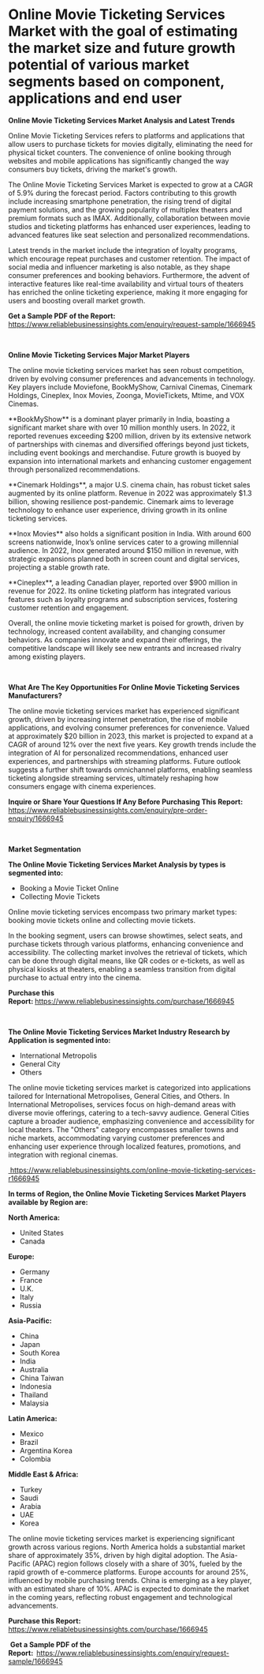 <p><h1>Online Movie Ticketing Services Market with the goal of estimating the market size and future growth potential of various market segments based on component, applications and end user</h1></p><p><strong>Online Movie Ticketing Services Market Analysis and Latest Trends</strong></p>
<p><p>Online Movie Ticketing Services refers to platforms and applications that allow users to purchase tickets for movies digitally, eliminating the need for physical ticket counters. The convenience of online booking through websites and mobile applications has significantly changed the way consumers buy tickets, driving the market's growth. </p><p>The Online Movie Ticketing Services Market is expected to grow at a CAGR of 5.9% during the forecast period. Factors contributing to this growth include increasing smartphone penetration, the rising trend of digital payment solutions, and the growing popularity of multiplex theaters and premium formats such as IMAX. Additionally, collaboration between movie studios and ticketing platforms has enhanced user experiences, leading to advanced features like seat selection and personalized recommendations.</p><p>Latest trends in the market include the integration of loyalty programs, which encourage repeat purchases and customer retention. The impact of social media and influencer marketing is also notable, as they shape consumer preferences and booking behaviors. Furthermore, the advent of interactive features like real-time availability and virtual tours of theaters has enriched the online ticketing experience, making it more engaging for users and boosting overall market growth.</p></p>
<p><strong>Get a Sample PDF of the Report:&nbsp;</strong> <a href="https://www.reliablebusinessinsights.com/enquiry/request-sample/1666945?utm_campaign=2944&utm_medium=2&utm_source=Github&utm_content=ia&utm_term=16042025&utm_id=online-movie-ticketing-services">https://www.reliablebusinessinsights.com/enquiry/request-sample/1666945</a></p>
<p>&nbsp;</p>
<p><strong>Online Movie Ticketing Services Major Market Players</strong></p>
<p><p>The online movie ticketing services market has seen robust competition, driven by evolving consumer preferences and advancements in technology. Key players include Moviefone, BookMyShow, Carnival Cinemas, Cinemark Holdings, Cineplex, Inox Movies, Zoonga, MovieTickets, Mtime, and VOX Cinemas. </p><p>**BookMyShow** is a dominant player primarily in India, boasting a significant market share with over 10 million monthly users. In 2022, it reported revenues exceeding $200 million, driven by its extensive network of partnerships with cinemas and diversified offerings beyond just tickets, including event bookings and merchandise. Future growth is buoyed by expansion into international markets and enhancing customer engagement through personalized recommendations.</p><p>**Cinemark Holdings**, a major U.S. cinema chain, has robust ticket sales augmented by its online platform. Revenue in 2022 was approximately $1.3 billion, showing resilience post-pandemic. Cinemark aims to leverage technology to enhance user experience, driving growth in its online ticketing services.</p><p>**Inox Movies** also holds a significant position in India. With around 600 screens nationwide, Inox’s online services cater to a growing millennial audience. In 2022, Inox generated around $150 million in revenue, with strategic expansions planned both in screen count and digital services, projecting a stable growth rate.</p><p>**Cineplex**, a leading Canadian player, reported over $900 million in revenue for 2022. Its online ticketing platform has integrated various features such as loyalty programs and subscription services, fostering customer retention and engagement.</p><p>Overall, the online movie ticketing market is poised for growth, driven by technology, increased content availability, and changing consumer behaviors. As companies innovate and expand their offerings, the competitive landscape will likely see new entrants and increased rivalry among existing players.</p></p>
<p>&nbsp;</p>
<p><strong>What Are The Key Opportunities For Online Movie Ticketing Services Manufacturers?</strong></p>
<p><p>The online movie ticketing services market has experienced significant growth, driven by increasing internet penetration, the rise of mobile applications, and evolving consumer preferences for convenience. Valued at approximately $20 billion in 2023, this market is projected to expand at a CAGR of around 12% over the next five years. Key growth trends include the integration of AI for personalized recommendations, enhanced user experiences, and partnerships with streaming platforms. Future outlook suggests a further shift towards omnichannel platforms, enabling seamless ticketing alongside streaming services, ultimately reshaping how consumers engage with cinema experiences.</p></p>
<p><strong>Inquire or Share Your Questions If Any Before Purchasing This Report:</strong> <a href="https://www.reliablebusinessinsights.com/enquiry/pre-order-enquiry/1666945?utm_campaign=2944&utm_medium=2&utm_source=Github&utm_content=ia&utm_term=16042025&utm_id=online-movie-ticketing-services">https://www.reliablebusinessinsights.com/enquiry/pre-order-enquiry/1666945</a></p>
<p>&nbsp;</p>
<p><strong>Market Segmentation</strong></p>
<p><strong>The Online Movie Ticketing Services Market Analysis by types is segmented into:</strong></p>
<p><ul><li>Booking a Movie Ticket Online</li><li>Collecting Movie Tickets</li></ul></p>
<p><p>Online movie ticketing services encompass two primary market types: booking movie tickets online and collecting movie tickets. </p><p>In the booking segment, users can browse showtimes, select seats, and purchase tickets through various platforms, enhancing convenience and accessibility. The collecting market involves the retrieval of tickets, which can be done through digital means, like QR codes or e-tickets, as well as physical kiosks at theaters, enabling a seamless transition from digital purchase to actual entry into the cinema.</p></p>
<p><strong>Purchase this Report:&nbsp;</strong><a href="https://www.reliablebusinessinsights.com/purchase/1666945?utm_campaign=2944&utm_medium=2&utm_source=Github&utm_content=ia&utm_term=16042025&utm_id=online-movie-ticketing-services">https://www.reliablebusinessinsights.com/purchase/1666945</a></p>
<p>&nbsp;</p>
<p><strong>The Online Movie Ticketing Services Market Industry Research by Application is segmented into:</strong></p>
<p><ul><li>International Metropolis</li><li>General City</li><li>Others</li></ul></p>
<p><p>The online movie ticketing services market is categorized into applications tailored for International Metropolises, General Cities, and Others. In International Metropolises, services focus on high-demand areas with diverse movie offerings, catering to a tech-savvy audience. General Cities capture a broader audience, emphasizing convenience and accessibility for local theaters. The "Others" category encompasses smaller towns and niche markets, accommodating varying customer preferences and enhancing user experience through localized features, promotions, and integration with regional cinemas.</p></p>
<p><a href="https://www.reliablebusinessinsights.com/online-movie-ticketing-services-r1666945?utm_campaign=2944&utm_medium=2&utm_source=Github&utm_content=ia&utm_term=16042025&utm_id=online-movie-ticketing-services">&nbsp;https://www.reliablebusinessinsights.com/online-movie-ticketing-services-r1666945</a></p>
<p><strong>In terms of Region, the Online Movie Ticketing Services Market Players available by Region are:</strong></p>
<p>
    <p> <strong> North America: </strong>
        <ul>
            <li>United States</li>
            <li>Canada</li>
        </ul>
        </p> 
    <p> <strong> Europe: </strong>
        <ul>
            <li>Germany</li>
            <li>France</li>
            <li>U.K.</li>
            <li>Italy</li>
            <li>Russia</li>
        </ul>
        </p> 
    <p> <strong> Asia-Pacific: </strong>
        <ul>
            <li>China</li>
            <li>Japan</li>
            <li>South Korea</li>
            <li>India</li>
            <li>Australia</li>
            <li>China Taiwan</li>
            <li>Indonesia</li>
            <li>Thailand</li>
            <li>Malaysia</li>
        </ul>
        </p> 
    <p> <strong> Latin America: </strong>
        <ul>
            <li>Mexico</li>
            <li>Brazil</li>
            <li>Argentina Korea</li>
            <li>Colombia</li>
        </ul>
        </p> 
    <p> <strong> Middle East & Africa: </strong>
        <ul>
            <li>Turkey</li>
            <li>Saudi</li>
            <li>Arabia</li>
            <li>UAE</li>
            <li>Korea</li>
        </ul>
    </p>
    </p>
<p><p>The online movie ticketing services market is experiencing significant growth across various regions. North America holds a substantial market share of approximately 35%, driven by high digital adoption. The Asia-Pacific (APAC) region follows closely with a share of 30%, fueled by the rapid growth of e-commerce platforms. Europe accounts for around 25%, influenced by mobile purchasing trends. China is emerging as a key player, with an estimated share of 10%. APAC is expected to dominate the market in the coming years, reflecting robust engagement and technological advancements.</p></p>
<p><strong>Purchase this Report: </strong><a href="https://www.reliablebusinessinsights.com/purchase/1666945?utm_campaign=2944&utm_medium=2&utm_source=Github&utm_content=ia&utm_term=16042025&utm_id=online-movie-ticketing-services">https://www.reliablebusinessinsights.com/purchase/1666945</a></p>
<p>&nbsp;<strong>Get a Sample PDF of the Report:&nbsp;&nbsp;</strong><a href="https://www.reliablebusinessinsights.com/enquiry/request-sample/1666945?utm_campaign=2944&utm_medium=2&utm_source=Github&utm_content=ia&utm_term=16042025&utm_id=online-movie-ticketing-services">https://www.reliablebusinessinsights.com/enquiry/request-sample/1666945</a></p>
<p><strong></strong></p>
<p><p></p><p></p><p></p></p>